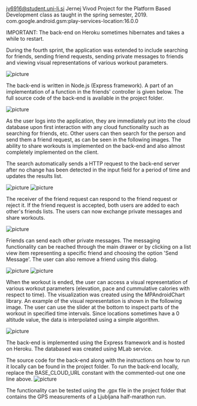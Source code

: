 jv6916@student.uni-lj.si
Jernej Vivod
Project for the Platform Based Development class as taught in the spring semester, 2019.
com.google.android.gsm:play-services-location:16.0.0

IMPORTANT: The back-end on Heroku sometimes hibernates and takes a while to restart.

During the fourth sprint, the application was extended to include searching for friends, sending friend requests, sending private messages to friends and viewing visual representations of various workout parameters.

![picture](demo_imgs/drawer.png)

The back-end is written in Node.js (Express framework). A part of an implementation of a function in the friends' controller is given below. The full source code of the back-end is available in the project folder.

![picture](demo_imgs/apicode.png)

As the user logs into the application, they are immediately put into the cloud database upon first interaction with any cloud functionality such as searching for friends, etc. 
Other users can then search for the person and send them a friend request, as can be seen in the following images. The ability to share workouts is implemented on the back-end and also almost completely implemented on the client.

The search automatically sends a HTTP request to the back-end server after no change has been detected in the input field for a period of time and updates the results list.

![picture](demo_imgs/search_friends.png)
![picture](demo_imgs/send_friend_request.png)

The receiver of the friend request can respond to the friend request or reject it. If the friend request is accepted, both users are added to each other's friends lists.
The users can now exchange private messages and share workouts.

![picture](demo_imgs/accept_reject.png)

Friends can send each other private messages. The messaging functionality can be reached through the main drawer or by clicking on a list view item representing a specific friend and choosing the option 'Send Message'. 
The user can also remove a friend using this dialog.

![picture](demo_imgs/message1.png)
![picture](demo_imgs/message2.png)


When the workout is ended, the user can access a visual representation of various workout parameters (elevation, pace and cummulative calories with respect to time). 
The visualization was created using the MPAndroidChart library. An example of the visual representation is shown in the following image. The user can use the slider at the bottom to inspect parts of the workout in specified time intervals.
Since locations sometimes have a 0 altitude value, the data is interpolated using a simple algorithm.

![picture](demo_imgs/graphs.png)

The back-end is implemented using the Express framework and is hosted on Heroku. 
The databased was created using MLab service.

The source code for the back-end along with the instructions on how to run it locally can be found in the project folder.
To run the back-end locally, replace the BASE_CLOUD_URL constant with the commented-out one one line above.
![picture](demo_imgs/cloud_url.png)

The functionality can be tested using the .gpx file in the project folder that contains the GPS measurements of a Ljubljana half-marathon run.
